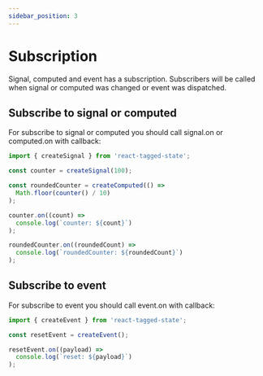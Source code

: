 ```yaml
---
sidebar_position: 3
---
```


# Subscription

Signal, computed and event has a subscription. Subscribers will be called when signal or computed was changed or event was dispatched.

## Subscribe to signal or computed

For subscribe to signal or computed you should call signal.on or computed.on with callback:

```typescript
import { createSignal } from 'react-tagged-state';

const counter = createSignal(100);

const roundedCounter = createComputed(() =>
  Math.floor(counter() / 10)
);

counter.on((count) =>
  console.log(`counter: ${count}`)
);

roundedCounter.on((roundedCount) =>
  console.log(`roundedCounter: ${roundedCount}`)
);
```

## Subscribe to event

For subscribe to event you should call event.on with callback:

```typescript
import { createEvent } from 'react-tagged-state';

const resetEvent = createEvent();

resetEvent.on((payload) =>
  console.log(`reset: ${payload}`)
);
```
